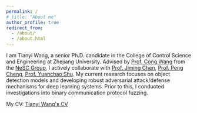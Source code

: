 ```yaml
---
permalink: /
# title: "About me"
author_profile: true
redirect_from: 
  - /about/
  - /about.html
---
```


I am Tianyi Wang, a senior Ph.D. candidate in the College of Control Science and Engineering at Zhejiang University. Advised by [Prof. Cong Wang](https://cwang-zju.github.io/) from the [NeSC Group](http://nesc.zju.edu.cn/), I actively collaborate with [Prof. Jiming Chen](https://mypage.zju.edu.cn/jmchen), [Prof. Peng Cheng](https://person.zju.edu.cn/cp), [Prof. Yuanchao Shu](https://yshu.org/). My current research focuses on object detection models and developing robust adversarial attack/defense mechanisms for deep learning systems. Prior to this, I conducted investigations into binary communication protocol fuzzing. 

My CV: [Tianyi Wang's CV](https://hill-wu-1998.github.io/files/CV_wty.pdf)